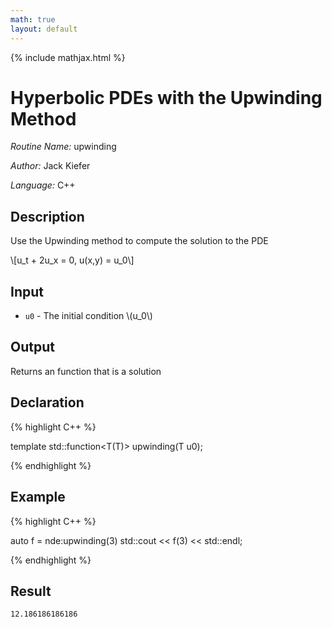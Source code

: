 ```yaml
---
math: true
layout: default
---
```


{% include mathjax.html %}


# Hyperbolic PDEs with the Upwinding Method

*Routine Name:* upwinding

*Author:* Jack Kiefer

*Language:* C++

## Description

Use the Upwinding method to compute the solution to the PDE

\\[u_t + 2u_x = 0, u(x,y) = u_0\\]

## Input

* ``u0`` - The initial condition \\(u_0\\)

## Output 

Returns an function that is a solution

## Declaration

{% highlight C++ %}

template <typename T>
std::function<T(T)> upwinding(T u0);

{% endhighlight %}

## Example

{% highlight C++ %}

auto f = nde:upwinding(3)
std::cout << f(3) << std::endl;

{% endhighlight %}

## Result
```
12.186186186186
```
